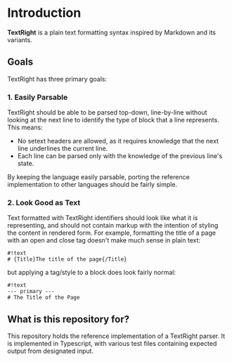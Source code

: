 # Introduction #

**TextRight** is a plain text formatting syntax inspired by Markdown and its variants.

## Goals ##

TextRight has three primary goals:

### 1. Easily Parsable

TextRight should be able to be parsed top-down, line-by-line without looking at the next line to identify the type of block that a line represents.  This means:

 - No setext headers are allowed, as it requires knowledge that the next line underlines the current line.  
 - Each line can be parsed only with the knowledge of the previous line's state.

By keeping the language easily parsable, porting the reference implementation to other languages should be fairly simple.

### 2. Look Good as Text

Text formatted with TextRight identifiers should look like what it is representing, and should not contain markup with the intention of styling the content in rendered form.  For example, formatting the title of a page with an open and close tag doesn't make much sense in plain text:

```
#!text
# {Title}The title of the page{/Title}
```
but applying a tag/style to a block does look fairly normal:

```
#!text
--- primary ---
# The Title of the Page
```

## What is this repository for? ##

This repository holds the reference implementation of a TextRight parser.  It is implemented in Typescript, with various test files containing expected output from designated input.